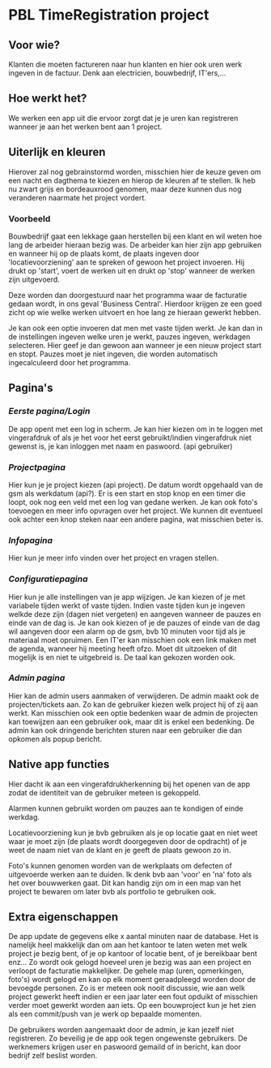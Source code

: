 # PBL TimeRegistration project

## Voor wie?

Klanten die moeten factureren naar hun klanten en hier ook uren werk ingeven in de factuur. Denk aan electricien, bouwbedrijf, IT'ers,...

## Hoe werkt het?

We werken een app uit die ervoor zorgt dat je je uren kan registreren wanneer je aan het werken bent aan 1 project.

## Uiterlijk en kleuren

Hierover zal nog gebrainstormd worden, misschien hier de keuze geven om een nacht en dagthema te kiezen en hierop de kleuren af te stellen. Ik heb nu zwart grijs en bordeauxrood genomen, maar deze kunnen dus nog veranderen naarmate het project vordert.

### Voorbeeld
Bouwbedrijf gaat een lekkage gaan herstellen bij een klant en wil weten hoe lang de arbeider hieraan bezig was. De arbeider kan hier zijn app gebruiken en wanneer hij op de plaats komt, de plaats ingeven door 'locatievoorziening' aan te spreken of gewoon het project invoeren. Hij drukt op 'start', voert de werken uit en drukt op 'stop' wanneer de werken zijn uitgevoerd.

Deze worden dan doorgestuurd naar het programma waar de facturatie gedaan wordt, in ons geval 'Business Central'. Hierdoor krijgen ze een goed zicht op wie welke werken uitvoert en hoe lang ze hieraan gewerkt hebben.

Je kan ook een optie invoeren dat men met vaste tijden werkt. Je kan dan in de instellingen ingeven welke uren je werkt, pauzes ingeven, werkdagen selecteren. Hier geef je dan gewoon aan wanneer je een nieuw project start en stopt. Pauzes moet je niet ingeven, die worden automatisch ingecalculeerd door het programma.

## Pagina's

### *Eerste pagina/Login* 

De app opent met een log in scherm. Je kan hier kiezen om in te loggen met vingerafdruk of als je het voor het eerst gebruikt/indien vingerafdruk niet gewenst is, je kan inloggen met naam en paswoord. (api gebruiker)

### *Projectpagina*

Hier kun je je project kiezen (api project). De datum wordt opgehaald van de gsm als werkdatum (api?). Er is een start en stop knop en een timer die loopt, 
ook nog een veld met een log van gedane werken. 
Je kan ook foto's toevoegen en meer info opvragen over het project. 
We kunnen dit eventueel ook achter een knop steken naar een andere pagina, wat misschien beter is.

### *Infopagina*

Hier kun je meer info vinden over het project en vragen stellen.

### *Configuratiepagina*

Hier kun je alle instellingen van je app wijzigen. 
Je kan kiezen of je met variabele tijden werkt of vaste tijden. 
Indien vaste tijden kun je ingeven welkde deze zijn (dagen niet vergeten) en aangeven wanneer de pauzes en einde van de dag is. 
Je kan ook kiezen of je de pauzes of einde van de dag wil aangeven door een alarm op de gsm, bvb 10 minuten voor tijd als je materiaal moet opruimen. 
Een IT'er kan misschien ook een link maken met de agenda, wanneer hij meeting heeft ofzo. Moet dit uitzoeken of dit mogelijk is en niet te uitgebreid is.
De taal kan gekozen worden ook.

### *Admin pagina*

Hier kan de admin users aanmaken of verwijderen. 
De admin maakt ook de projecten/tickets aan. Zo kan de gebruiker kiezen welk project hij of zij aan werkt. 
Kan misschien ook een optie bedenken waar de admin de projecten kan toewijzen aan een gebruiker ook, maar dit is enkel een bedenking.
De admin kan ook dringende berichten sturen naar een gebruiker die dan opkomen als popup bericht.

## Native app functies
Hier dacht ik aan een vingerafdrukherkenning bij het openen van de app zodat de identiteit van de gebruiker meteen is gekoppeld. 

Alarmen kunnen gebruikt worden om pauzes aan te kondigen of einde werkdag. 

Locatievoorziening kun je bvb gebruiken als je op locatie gaat en niet weet waar je moet zijn (de plaats wordt doorgegeven door de opdracht) of je weet de naam niet van de klant en je geeft de plaats gewoon zo in. 

Foto's kunnen genomen worden van de werkplaats om defecten of uitgevoerde werken aan te duiden. Ik denk bvb aan 'voor' en 'na' foto als het over bouwwerken gaat. Dit kan handig zijn om in een map van het project te bewaren om later bvb als portfolio te gebruiken ook. 

## Extra eigenschappen

De app update de gegevens elke x aantal minuten naar de database. Het is namelijk heel makkelijk dan om aan het kantoor te laten weten met welk project je bezig bent, of je op kantoor of locatie bent, of je bereikbaar bent enz... Zo wordt ook gelogd hoeveel uren je bezig was aan een project en verloopt de facturatie makkelijker. De gehele map (uren, opmerkingen, foto's) wordt gelogd en kan op elk moment geraadpleegd worden door de bevoegde personen. Zo is er meteen ook nooit discussie, wie aan welk project gewerkt heeft indien er een jaar later een fout opduikt of misschien verder moet gewerkt worden aan iets. Op een bouwproject kun je het zien als een commit/push van je werk op bepaalde momenten.

De gebruikers worden aangemaakt door de admin, je kan jezelf niet registreren. Zo beveilig je de app ook tegen ongewenste gebruikers. De werknemers krijgen user en paswoord gemaild of in bericht, kan door bedrijf zelf beslist worden.
